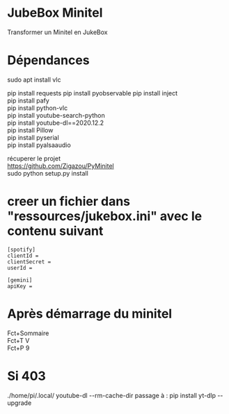 # JubeBox Minitel

Transformer un Minitel en JukeBox

# Dépendances

sudo apt install vlc

pip install requests
pip install pyobservable
pip install inject<br/>
pip install pafy<br/>
pip install python-vlc<br/>
pip install youtube-search-python<br/>
pip install youtube-dl==2020.12.2<br/>
pip install Pillow<br/>
pip install pyserial<br/>
pip install pyalsaaudio<br/>

récuperer le projet<br/>
https://github.com/Zigazou/PyMinitel <br/>
sudo python setup.py install<br/>

# creer un fichier dans "ressources/jukebox.ini" avec le contenu suivant
```
[spotify]
clientId = 
clientSecret = 
userId = 

[gemini]
apiKey =
``` 

# Après démarrage du minitel

Fct+Sommaire<br/>
Fct+T V<br/>
Fct+P 9<br/>

# Si 403
./home/pi/.local/
youtube-dl --rm-cache-dir
passage à : pip install yt-dlp --upgrade
